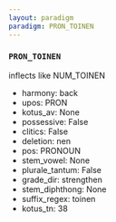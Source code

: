 ```yaml
---
layout: paradigm
paradigm: PRON_TOINEN
---
```

### ` PRON_TOINEN `

inflects like NUM_TOINEN
* harmony: back
* upos: PRON
* kotus_av: None
* possessive: False
* clitics: False
* deletion: nen
* pos: PRONOUN
* stem_vowel: None
* plurale_tantum: False
* grade_dir: strengthen
* stem_diphthong: None
* suffix_regex: toinen
* kotus_tn: 38
